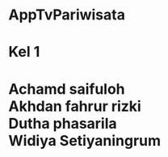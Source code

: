 # AppTvPariwisata

Kel 1
===========================
Achamd saifuloh <br>
Akhdan fahrur rizki <br>
Dutha phasarila <br>
Widiya Setiyaningrum <br>
===========================
